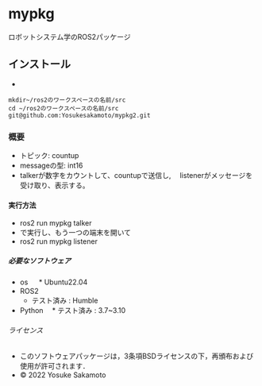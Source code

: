 # mypkg
  ロボットシステム学のROS2パッケージ

## インストール
*  
    
    mkdir~/ros2のワークスペースの名前/src
    cd ~/ros2のワークスペースの名前/src
    git@github.com:Yosukesakamoto/mypkg2.git



### 概要
* トピック: countup
* messageの型: int16
* talkerが数字をカウントして、countupで送信し,
　listenerがメッセージを受け取り、表示する。

#### 実行方法

*    ros2 run mypkg talker
* で実行し、もう一つの端末を開いて
*    ros2 run mypkg listener

##### 必要なソフトウェア
* os
　 * Ubuntu22.04
* ROS2
     * テスト済み : Humble
* Python
  　* テスト済み : 3.7~3.10

###### ライセンス
* このソフトウェアパッケージは，3条項BSDライセンスの下，再頒布および使用が許可されます．
* © 2022 Yosuke Sakamoto


